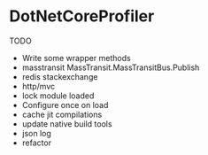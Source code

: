 # DotNetCoreProfiler

TODO
 - Write some wrapper methods
  - masstransit
  MassTransit.MassTransitBus.Publish
  - redis stackexchange
  - http/mvc
 - lock module loaded
 - Configure once on load
 - cache jit compilations
 - update native build tools
 - json log
 - refactor
